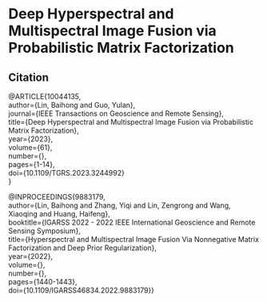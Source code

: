 ﻿# Deep Hyperspectral and Multispectral Image Fusion via Probabilistic Matrix Factorization

## Citation


@ARTICLE{10044135,  
author={Lin, Baihong and Guo, Yulan},  
journal={IEEE Transactions on Geoscience and Remote Sensing},  
title={Deep Hyperspectral and Multispectral Image Fusion via Probabilistic Matrix Factorization},  
year={2023},  
volume={61},  
number={},  
pages={1-14},  
doi={10.1109/TGRS.2023.3244992}  
}

@INPROCEEDINGS{9883179,  
  author={Lin, Baihong and Zhang, Yiqi and Lin, Zengrong and Wang, Xiaoqing and Huang, Haifeng},  
  booktitle={IGARSS 2022 - 2022 IEEE International Geoscience and Remote Sensing Symposium},   
  title={Hyperspectral and Multispectral Image Fusion Via Nonnegative Matrix Factorization and Deep Prior Regularization},   
  year={2022},  
  volume={},  
  number={},  
  pages={1440-1443},  
  doi={10.1109/IGARSS46834.2022.9883179}}  
